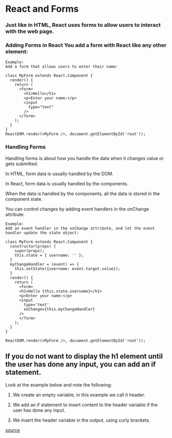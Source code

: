 # React and Forms
### Just like in HTML, React uses forms to allow users to interact with the web page.

### Adding Forms in React You add a form with React like any other element:

```
Example:
Add a form that allows users to enter their name:

class MyForm extends React.Component {
  render() {
    return (
      <form>
        <h1>Hello</h1>
        <p>Enter your name:</p>
        <input
          type="text"
        />
      </form>
    );
  }
}
ReactDOM.render(<MyForm />, document.getElementById('root'));
```

### Handling Forms
Handling forms is about how you handle the data when it changes value or gets submitted.

In HTML, form data is usually handled by the DOM.

In React, form data is usually handled by the components.

When the data is handled by the components, all the data is stored in the component state.

You can control changes by adding event handlers in the onChange attribute:

```
Example:
Add an event handler in the onChange attribute, and let the event handler update the state object:

class MyForm extends React.Component {
  constructor(props) {
    super(props);
    this.state = { username: '' };
  }
  myChangeHandler = (event) => {
    this.setState({username: event.target.value});
  }
  render() {
    return (
      <form>
      <h1>Hello {this.state.username}</h1>
      <p>Enter your name:</p>
      <input
        type='text'
        onChange={this.myChangeHandler}
      />
      </form>
    );
  }
}

ReactDOM.render(<MyForm />, document.getElementById('root'));
```


## If you do not want to display the h1 element until the user has done any input, you can add an if statement.

Look at the example below and note the following:

1. We create an empty variable, in this example we call it header.

2. We add an if statement to insert content to the header variable if the user has done any input.

3. We insert the header variable in the output, using curly brackets.


[source](https://www.w3schools.com)


